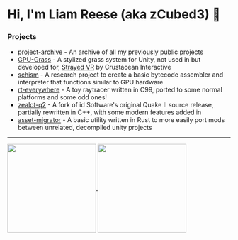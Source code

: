 # Hi, I'm Liam Reese (aka zCubed3) :wave:

### Projects
* [project-archive](https://github.com/zCubed3/project-archive) - An archive of all my previously public projects
* [GPU-Grass](https://github.com/zCubed3/GPU-Grass) - A stylized grass system for Unity, not used in but developed for, [Strayed VR](https://strayedvr.com) by Crustacean Interactive
* [schism](https://github.com/zCubed3/schism) - A research project to create a basic bytecode assembler and interpreter that functions similar to GPU hardware
* [rt-everywhere](https://github.com/zCubed3/rt-everywhere) - A toy raytracer written in C99, ported to some normal platforms and some odd ones!
* [zealot-q2](https://github.com/zCubed3/zealot-q2) - A fork of id Software's original Quake II source release, partially rewritten in C++, with some modern features added in
* [asset-migrator](https://github.com/zCubed3/asset-migrator) - A basic utility written in Rust to more easily port mods between unrelated, decompiled unity projects

---

<a href="https://github.com/anuraghazra/github-readme-stats">
  <img height=200 align="center" src="https://github-readme-stats.vercel.app/api/top-langs/?username=zcubed3&layout=compact&theme=dark" />
</a>

<a href="https://github.com/anuraghazra/github-readme-stats">
  <img height=200 align="center" src="https://github-readme-stats.vercel.app/api?username=zcubed3&hide_rank=true&theme=dark" />
</a>
